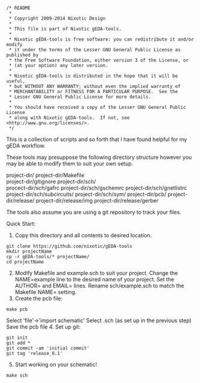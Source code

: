 ```shell
/* README
 *
 * Copyright 2009-2014 Nixotic Design
 *
 * This file is part of Nixotic gEDA-tools.
 *
 * Nixotic gEDA-tools is free software: you can redistribute it and/or modify
 * it under the terms of the Lesser GNU General Public License as published by
 * the Free Software Foundation, either version 3 of the License, or
 * (at your option) any later version.
 *
 * Nixotic gEDA-tools is distributed in the hope that it will be useful,
 * but WITHOUT ANY WARRANTY; without even the implied warranty of
 * MERCHANTABILITY or FITNESS FOR A PARTICULAR PURPOSE.  See the
 * Lesser GNU General Public License for more details.
 *
 * You should have received a copy of the Lesser GNU General Public License
 * along with Nixotic gEDA-tools.  If not, see <http://www.gnu.org/licenses/>.
 */
```

This is a collection of scripts and so forth that I have found helpful for my gEDA workflow.


These tools may presuppose the following directory structure however you may be able to modify them to suit your own setup.

project-dir/
project-dir/Makefile  
project-dir/gitignore
project-dir/sch/  
procect-dir/sch/gafrc
project-dir/sch/gschemrc
project-dir/sch/gnetlistrc
project-dir/sch/subcircuits/
project-dir/sch/sym/
project-dir/pcb/
project-dir/release/
project-dir/release/img
project-dir/release/gerber

The tools also assume you are using a git repository to track your files.


Quick Start:

1. Copy this directory and all contents to desired location.
```shell
git clone https://github.com/nixotic/gEDA-tools
mkdir projectName
cp -r gEDA-tools/* projectName/
cd projectName
```
2. Modify Makefile and example.sch to suit your project.
        Change the NAME=example line to the desired name of your project.
        Set the AUTHOR= and EMAIL= lines.
        Rename sch/example.sch to match the Makefile NAME= setting.
3. Create the pcb file:
```shell
make pcb
```
Select 'file'->'import schematic'
Select <projectname>.sch (as set up in the previous step)
Save the pcb file
4. Set up git:
```shell
git init
git add *
git commit -am 'initial commit'
git tag 'release_0.1'
```
5. Start working on your schematic!
```shell
make sch
```

